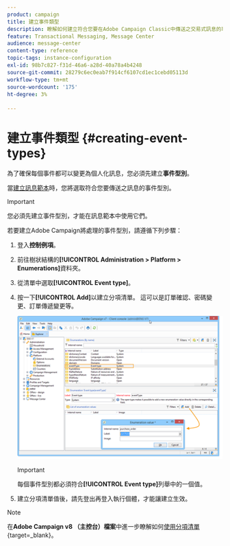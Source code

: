 ```yaml
---
product: campaign
title: 建立事件類型
description: 瞭解如何建立符合您要在Adobe Campaign Classic中傳送之交易式訊息的事件型別
feature: Transactional Messaging, Message Center
audience: message-center
content-type: reference
topic-tags: instance-configuration
exl-id: 98b7c827-f31d-46a6-a28d-40a78a4b4248
source-git-commit: 28279c6ec0eab7f914cf6107cd1ec1cebd05113d
workflow-type: tm+mt
source-wordcount: '175'
ht-degree: 3%

---
```


# 建立事件類型 {#creating-event-types}



為了確保每個事件都可以變更為個人化訊息，您必須先建立&#x200B;**事件型別**。

當[建立訊息範本](../../message-center/using/creating-the-message-template.md)時，您將選取符合您要傳送之訊息的事件型別。

>[!IMPORTANT]
>
>您必須先建立事件型別，才能在訊息範本中使用它們。

若要建立Adobe Campaign將處理的事件型別，請遵循下列步驟：

1. 登入&#x200B;**控制例項**。

1. 前往樹狀結構的&#x200B;**[!UICONTROL Administration > Platform > Enumerations]**&#x200B;資料夾。

1. 從清單中選取&#x200B;**[!UICONTROL Event type]**。

1. 按一下&#x200B;**[!UICONTROL Add]**&#x200B;以建立分項清單。 這可以是訂單確認、密碼變更、訂單傳遞變更等。

   ![](assets/messagecenter_eventtype_enum_001.png)

   >[!IMPORTANT]
   >
   >每個事件型別都必須符合&#x200B;**[!UICONTROL Event type]**&#x200B;列舉中的一個值。

1. 建立分項清單值後，請先登出再登入執行個體，才能讓建立生效。

>[!NOTE]
>
>在&#x200B;**Adobe Campaign v8 （主控台）檔案**&#x200B;中進一步瞭解如何[使用分項清單](https://experienceleague.adobe.com/en/docs/campaign/campaign-v8/config/settings/enumerations){target=_blank}。




